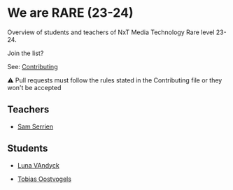 # We are RARE (23-24)

Overview of students and teachers of NxT Media Technology Rare level 23-24.

Join the list?

See: [Contributing](./CONTRIBUTING.md)

⚠️ Pull requests must follow the rules stated in the Contributing file or they won't be accepted

## Teachers

* [Sam Serrien](./people/sam_serrien.md)

## Students
* [Luna VAndyck](./people/luna_vandyck.md)

* [Tobias Oostvogels](./people/tobias_oostvogels.md)